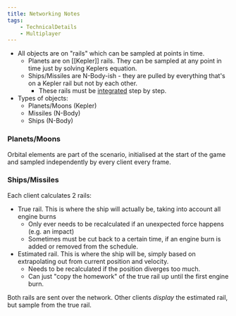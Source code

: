 ```yaml
---
title: Networking Notes
tags:
    - TechnicalDetails
    - Multiplayer
---
```


- All objects are on "rails" which can be sampled at points in time.
	- Planets are on [[Kepler]] rails. They can be sampled at any point in time just by solving Keplers equation.
	- Ships/Missiles are N-Body-ish - they are pulled by everything that's on a Kepler rail but not by each other.
		- These rails must be [integrated](../Physics/Integration.md) step by step.
- Types of objects:
	- Planets/Moons (Kepler)
	- Missiles (N-Body)
	- Ships (N-Body)

### Planets/Moons
Orbital elements are part of the scenario, initialised at the start of the game and sampled independently by every client every frame.

### Ships/Missiles
Each client calculates 2 rails:
 - True rail. This is where the ship will actually be, taking into account all engine burns
	 - Only ever needs to be recalculated if an unexpected force happens (e.g. an impact)
	 - Sometimes must be cut back to a certain time, if an engine burn is added or removed from the schedule.
 - Estimated rail. This is where the ship will be, simply based on extrapolating out from current position and velocity.
	 - Needs to be recalculated if the position diverges too much.
	 - Can just "copy the homework" of the true rail up until the first engine burn.

Both rails are sent over the network. Other clients _display_ the estimated rail, but sample from the true rail.

